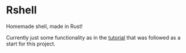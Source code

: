 # Rshell
Homemade shell, made in Rust!

Currently just some functionality as in the [tutorial](https://www.joshmcguigan.com/blog/build-your-own-shell-rust/) that was followed as a start for this project. 
